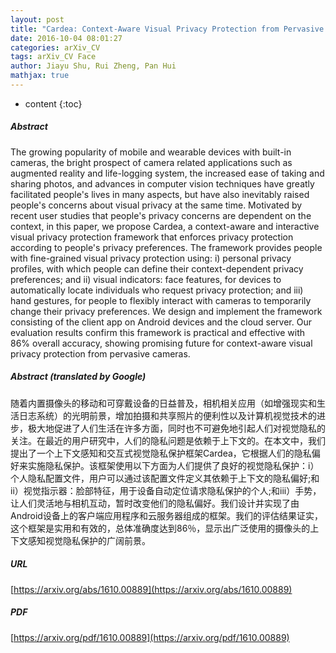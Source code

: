 ```yaml
---
layout: post
title: "Cardea: Context-Aware Visual Privacy Protection from Pervasive Cameras"
date: 2016-10-04 08:01:27
categories: arXiv_CV
tags: arXiv_CV Face
author: Jiayu Shu, Rui Zheng, Pan Hui
mathjax: true
---
```


* content
{:toc}

##### Abstract
The growing popularity of mobile and wearable devices with built-in cameras, the bright prospect of camera related applications such as augmented reality and life-logging system, the increased ease of taking and sharing photos, and advances in computer vision techniques have greatly facilitated people's lives in many aspects, but have also inevitably raised people's concerns about visual privacy at the same time. Motivated by recent user studies that people's privacy concerns are dependent on the context, in this paper, we propose Cardea, a context-aware and interactive visual privacy protection framework that enforces privacy protection according to people's privacy preferences. The framework provides people with fine-grained visual privacy protection using: i) personal privacy profiles, with which people can define their context-dependent privacy preferences; and ii) visual indicators: face features, for devices to automatically locate individuals who request privacy protection; and iii) hand gestures, for people to flexibly interact with cameras to temporarily change their privacy preferences. We design and implement the framework consisting of the client app on Android devices and the cloud server. Our evaluation results confirm this framework is practical and effective with 86% overall accuracy, showing promising future for context-aware visual privacy protection from pervasive cameras.

##### Abstract (translated by Google)
随着内置摄像头的移动和可穿戴设备的日益普及，相机相关应用（如增强现实和生活日志系统）的光明前景，增加拍摄和共享照片的便利性以及计算机视觉技术的进步，极大地促进了人们生活在许多方面，同时也不可避免地引起人们对视觉隐私的关注。在最近的用户研究中，人们的隐私问题是依赖于上下文的。在本文中，我们提出了一个上下文感知和交互式视觉隐私保护框架Cardea，它根据人们的隐私偏好来实施隐私保护。该框架使用以下方面为人们提供了良好的视觉隐私保护：i）个人隐私配置文件，用户可以通过该配置文件定义其依赖于上下文的隐私偏好;和ii）视觉指示器：脸部特征，用于设备自动定位请求隐私保护的个人;和iii）手势，让人们灵活地与相机互动，暂时改变他们的隐私偏好。我们设计并实现了由Android设备上的客户端应用程序和云服务器组成的框架。我们的评估结果证实，这个框架是实用和有效的，总体准确度达到86％，显示出广泛使用的摄像头的上下文感知视觉隐私保护的广阔前景。

##### URL
[https://arxiv.org/abs/1610.00889](https://arxiv.org/abs/1610.00889)

##### PDF
[https://arxiv.org/pdf/1610.00889](https://arxiv.org/pdf/1610.00889)

